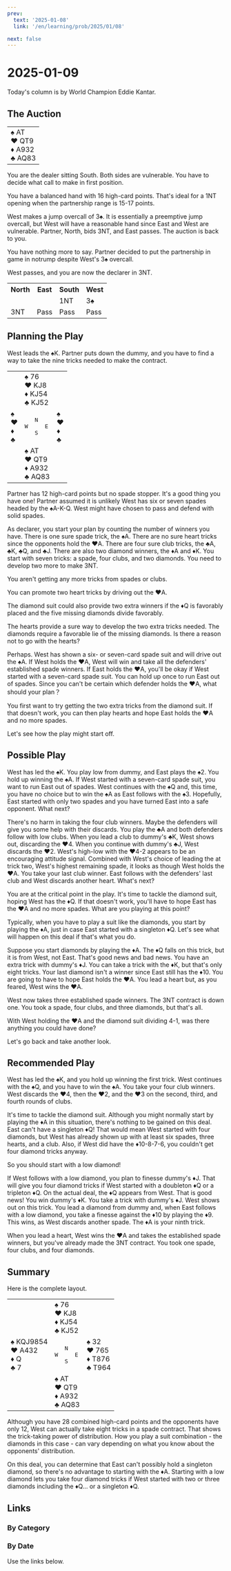 ```yaml
---
prev:
  text: '2025-01-08'
  link: '/en/learning/prob/2025/01/08'

next: false
---
```


# 2025-01-09

Today's column is by World Champion Eddie Kantar.

<Badge type="warning" text="Play"/>

## The Auction

<table class="hand">
	<tr>
		<td>♠ AT<br>♥ QT9<br>♦ A932<br>♣ AQ83</td>
	</tr>
</table>

You are the dealer sitting South. Both sides are vulnerable. You have to decide what call to make in first position.

You have a balanced hand with 16 high-card points. That's ideal for a 1NT opening when the partnership range is 15-17 points.

West makes a jump overcall of 3♠. It is essentially a preemptive jump overcall, but West will have a reasonable hand since East and West are vulnerable. Partner, North, bids 3NT, and East passes. The auction is back to you.

You have nothing more to say. Partner decided to put the partnership in game in notrump despite West's 3♠ overcall.

West passes, and you are now the declarer in 3NT.

<table class="auction">
	<tr>
		<th>North</th>
		<th>East</th>
		<th>South</th>
		<th>West</th>
	</tr>
	<tr>
		<td></td>
		<td></td>
		<td>1NT</td>
		<td>3♠</td>
	</tr>
	<tr>
		<td>3NT</td>
		<td>Pass</td>
		<td>Pass</td>
		<td>Pass</td>
	</tr>
</table>

## Planning the Play

West leads the ♠K. Partner puts down the dummy, and you have to find a way to take the nine tricks needed to make the contract.

<table class="deal">
	<tr>
		<td></td>
		<td>♠ 76<br>♥ KJ8<br>♦ KJ54<br>♣ KJ52</td>
		<td></td>
	</tr>
	<tr>
		<td>♠ <br>♥ <br>♦ <br>♣ </td>
		<td><pre>   N<br>W     E<br>   S</pre></td>
		<td>♠ <br>♥ <br>♦ <br>♣ </td>
	</tr>
	<tr>
		<td></td>
		<td>♠ AT<br>♥ QT9<br>♦ A932<br>♣ AQ83</td>
		<td></td>
	</tr>
</table>

Partner has 12 high-card points but no spade stopper. It's a good thing you have one! Partner assumed it is unlikely West has six or seven spades headed by the ♠A-K-Q. West might have chosen to pass and defend with solid spades.

As declarer, you start your plan by counting the number of winners you have. There is one sure spade trick, the ♠A. There are no sure heart tricks since the opponents hold the ♥A. There are four sure club tricks, the ♣A, ♣K, ♣Q, and ♣J. There are also two diamond winners, the ♦A and ♦K. You start with seven tricks: a spade, four clubs, and two diamonds. You need to develop two more to make 3NT.

You aren't getting any more tricks from spades or clubs.

You can promote two heart tricks by driving out the ♥A.

The diamond suit could also provide two extra winners if the ♦Q is favorably placed and the five missing diamonds divide favorably.

The hearts provide a sure way to develop the two extra tricks needed. The diamonds require a favorable lie of the missing diamonds. Is there a reason not to go with the hearts?

Perhaps. West has shown a six- or seven-card spade suit and will drive out the ♠A. If West holds the ♥A, West will win and take all the defenders' established spade winners. If East holds the ♥A, you'll be okay if West started with a seven-card spade suit. You can hold up once to run East out of spades. Since you can't be certain which defender holds the ♥A, what should your plan？

You first want to try getting the two extra tricks from the diamond suit. If that doesn't work, you can then play hearts and hope East holds the ♥A and no more spades.

Let's see how the play might start off.

## Possible Play

West has led the ♠K. You play low from dummy, and East plays the ♠2. You hold up winning the ♠A. If West started with a seven-card spade suit, you want to run East out of spades. West continues with the ♠Q and, this time, you have no choice but to win the ♠A as East follows with the ♠3. Hopefully, East started with only two spades and you have turned East into a safe opponent. What next?

There's no harm in taking the four club winners. Maybe the defenders will give you some help with their discards. You play the ♣A and both defenders follow with low clubs. When you lead a club to dummy's ♣K, West shows out, discarding the ♥4. When you continue with dummy's ♣J, West discards the ♥2. West's high-low with the ♥4-2 appears to be an encouraging attitude signal. Combined with West's choice of leading the at trick two, West's highest remaining spade, it looks as though West holds the ♥A. You take your last club winner. East follows with the defenders' last club and West discards another heart. What's next?

You are at the critical point in the play. It's time to tackle the diamond suit, hoping West has the ♦Q. If that doesn't work, you'll have to hope East has the ♥A and no more spades. What are you playing at this point?

Typically, when you have to play a suit like the diamonds, you start by playing the ♦A, just in case East started with a singleton ♦Q. Let's see what will happen on this deal if that's what you do.

Suppose you start diamonds by playing the ♦A. The ♦Q falls on this trick, but it is from West, not East. That's good news and bad news. You have an extra trick with dummy's ♦J. You can take a trick with the ♦K, but that's only eight tricks. Your last diamond isn't a winner since East still has the ♦10. You are going to have to hope East holds the ♥A. You lead a heart but, as you feared, West wins the ♥A.

West now takes three established spade winners. The 3NT contract is down one. You took a spade, four clubs, and three diamonds, but that's all.

With West holding the ♥A and the diamond suit dividing 4-1, was there
anything you could have done?

Let's go back and take another look.

## Recommended Play

West has led the ♠K, and you hold up winning the first trick. West continues with the ♠Q, and you have to win the ♠A. You take your four club winners. West discards the ♥4, then the ♥2, and the ♥3 on the second, third, and fourth rounds of clubs.

It's time to tackle the diamond suit. Although you might normally start by playing the ♦A in this situation, there's nothing to be gained on this deal. East can't have a singleton ♦Q! That would mean West started with four diamonds, but West has already shown up with at least six spades, three hearts, and a club. Also, if West did have the ♦10-8-7-6, you couldn't get four diamond tricks anyway.

So you should start with a low diamond!

If West follows with a low diamond, you plan to finesse dummy's ♦J. That will give you four diamond tricks if West started with a doubleton ♦Q or a tripleton ♦Q. On the actual deal, the ♦Q appears from West. That is good news! You win dummy's ♦K. You take a trick with dummy's ♦J. West shows out on this trick. You lead a diamond from dummy and, when East follows with a low diamond, you take a finesse against the ♦10 by playing the ♦9. This wins, as West discards another spade. The ♦A is your ninth trick.

When you lead a heart, West wins the ♥A and takes the established spade winners, but you've already made the 3NT contract. You took one spade, four clubs, and four diamonds.

## Summary

Here is the complete layout.

<table class="deal">
	<tr>
		<td></td>
		<td>♠ 76<br>♥ KJ8<br>♦ KJ54<br>♣ KJ52</td>
		<td></td>
	</tr>
	<tr>
		<td>♠ KQJ9854<br>♥ A432<br>♦ Q<br>♣ 7</td>
		<td><pre>   N<br>W     E<br>   S</pre></td>
		<td>♠ 32<br>♥ 765<br>♦ T876<br>♣ T964</td>
	</tr>
	<tr>
		<td></td>
		<td>♠ AT<br>♥ QT9<br>♦ A932<br>♣ AQ83</td>
		<td></td>
	</tr>
</table>

Although you have 28 combined high-card points and the opponents have only 12, West can actually take eight tricks in a spade contract. That shows the trick-taking power of distribution. How you play a suit combination - the diamonds in this case - can vary depending on what you know about the opponents' distribution.

On this deal, you can determine that East can't possibly hold a singleton diamond, so there's no advantage to starting with the ♦A. Starting with a low diamond lets you take four diamond tricks if West started with two or three diamonds including the ♦Q... or a singleton ♦Q.

## Links

[<Badge type="tip" text="Go to Practice"/>](/en/practice/prob/2025/01/09)

### By Category

[<Badge type="tip" text="<--"/>](/en/learning/prob/2025/01/06)
[<Badge type="tip" text="Calendar"/>](/en/learning/calendar/2025/01)
[<Badge type="info" text="-->"/>](/en/learning/prob/2025/01/09#links)

### By Date

Use the links below.